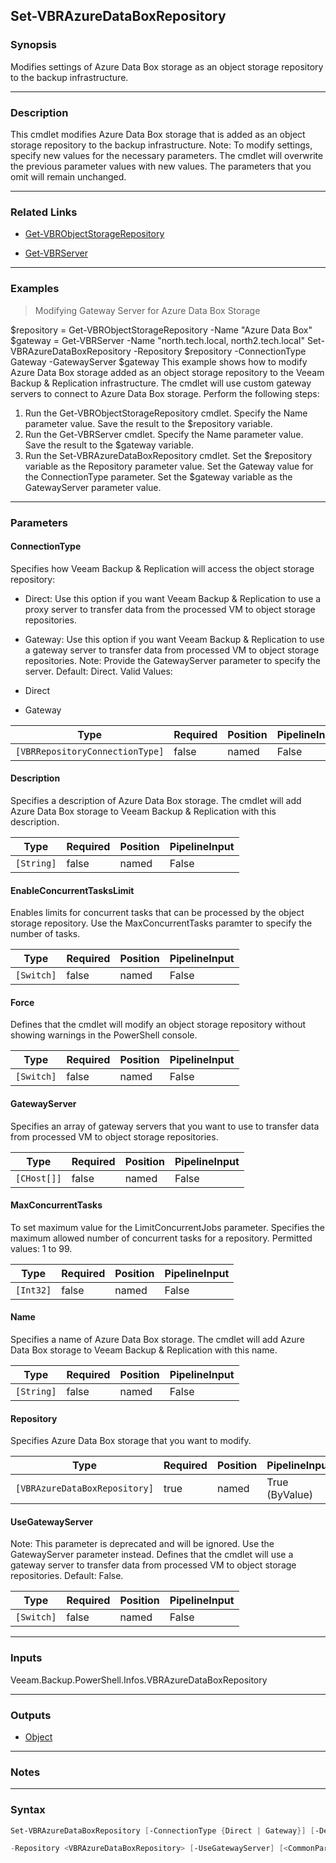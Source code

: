 Set-VBRAzureDataBoxRepository
-----------------------------

### Synopsis
Modifies settings of Azure Data Box storage as an object storage repository to the backup infrastructure.

---

### Description

This cmdlet modifies Azure Data Box storage that is added as an object storage repository to the backup infrastructure.
Note: To modify settings, specify new values for the necessary parameters. The cmdlet will overwrite the previous parameter values with new values. The parameters that you omit will remain unchanged.

---

### Related Links
* [Get-VBRObjectStorageRepository](Get-VBRObjectStorageRepository)

* [Get-VBRServer](Get-VBRServer)

---

### Examples
> Modifying Gateway Server for Azure Data Box Storage

$repository = Get-VBRObjectStorageRepository -Name "Azure Data Box"
$gateway = Get-VBRServer -Name "north.tech.local, north2.tech.local"
Set-VBRAzureDataBoxRepository -Repository $repository -ConnectionType Gateway -GatewayServer $gateway
This example shows how to modify Azure Data Box storage added as an object storage repository to the Veeam Backup & Replication infrastructure. The cmdlet will use custom gateway servers to connect to Azure Data Box storage.
Perform the following steps:
1. Run the Get-VBRObjectStorageRepository cmdlet. Specify the Name parameter value. Save the result to the $repository variable.
2. Run the Get-VBRServer cmdlet. Specify the Name parameter value. Save the result to the $gateway variable.
3. Run the Set-VBRAzureDataBoxRepository cmdlet. Set the $repository variable as the Repository parameter value. Set the Gateway value for the ConnectionType parameter. Set the $gateway variable as the GatewayServer parameter value.

---

### Parameters
#### **ConnectionType**
Specifies how Veeam Backup & Replication will access the object storage repository:
* Direct: Use this option if you want Veeam Backup & Replication to use a proxy server to transfer data from the processed VM to object storage repositories.
* Gateway: Use this option if you want Veeam Backup & Replication to use a gateway server to transfer data from processed VM to object storage repositories.
Note: Provide the GatewayServer parameter to specify the server.
Default: Direct.
Valid Values:

* Direct
* Gateway

|Type                           |Required|Position|PipelineInput|
|-------------------------------|--------|--------|-------------|
|`[VBRRepositoryConnectionType]`|false   |named   |False        |

#### **Description**
Specifies a description of Azure Data Box storage. The cmdlet will add Azure Data Box storage to Veeam Backup & Replication with this description.

|Type      |Required|Position|PipelineInput|
|----------|--------|--------|-------------|
|`[String]`|false   |named   |False        |

#### **EnableConcurrentTasksLimit**
Enables limits for concurrent tasks that can be processed by the object storage repository. Use the MaxConcurrentTasks paramter to specify the number of tasks.

|Type      |Required|Position|PipelineInput|
|----------|--------|--------|-------------|
|`[Switch]`|false   |named   |False        |

#### **Force**
Defines that the cmdlet will modify an object storage repository without showing warnings in the PowerShell console.

|Type      |Required|Position|PipelineInput|
|----------|--------|--------|-------------|
|`[Switch]`|false   |named   |False        |

#### **GatewayServer**
Specifies an array of gateway servers that you want to use to transfer data from processed VM to object storage repositories.

|Type       |Required|Position|PipelineInput|
|-----------|--------|--------|-------------|
|`[CHost[]]`|false   |named   |False        |

#### **MaxConcurrentTasks**
To set maximum value for the LimitConcurrentJobs parameter.
Specifies the maximum allowed number of concurrent tasks for a repository.
Permitted values: 1 to 99.

|Type     |Required|Position|PipelineInput|
|---------|--------|--------|-------------|
|`[Int32]`|false   |named   |False        |

#### **Name**
Specifies a name of Azure Data Box storage. The cmdlet will add Azure Data Box storage to Veeam Backup & Replication with this name.

|Type      |Required|Position|PipelineInput|
|----------|--------|--------|-------------|
|`[String]`|false   |named   |False        |

#### **Repository**
Specifies Azure Data Box storage that you want to modify.

|Type                         |Required|Position|PipelineInput |
|-----------------------------|--------|--------|--------------|
|`[VBRAzureDataBoxRepository]`|true    |named   |True (ByValue)|

#### **UseGatewayServer**
Note: This parameter is deprecated and will be ignored. Use the GatewayServer parameter instead.
Defines that the cmdlet will use a gateway server to transfer data from processed VM to object storage repositories.
Default: False.

|Type      |Required|Position|PipelineInput|
|----------|--------|--------|-------------|
|`[Switch]`|false   |named   |False        |

---

### Inputs
Veeam.Backup.PowerShell.Infos.VBRAzureDataBoxRepository

---

### Outputs
* [Object](https://learn.microsoft.com/en-us/dotnet/api/System.Object)

---

### Notes

---

### Syntax
```PowerShell
Set-VBRAzureDataBoxRepository [-ConnectionType {Direct | Gateway}] [-Description <String>] [-EnableConcurrentTasksLimit] [-Force] [-GatewayServer <CHost[]>] [-MaxConcurrentTasks <Int32>] [-Name <String>] 
```
```PowerShell
-Repository <VBRAzureDataBoxRepository> [-UseGatewayServer] [<CommonParameters>]
```
